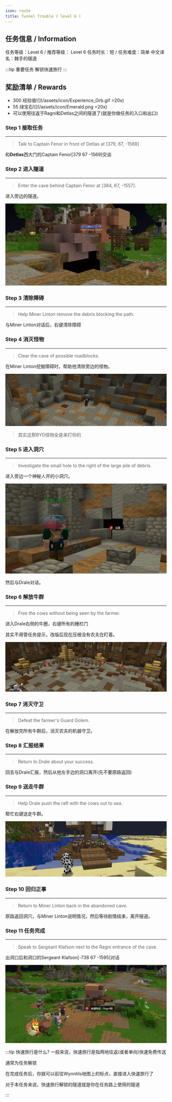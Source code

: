 ```yaml
---
icon: route
title: Tunnel Trouble ( level 6 )
---
```





## 任务信息 / Information
任务等级：Level 6 / 推荐等级： Level 6
任务时长：短 / 任务难度：简单
中文译名：棘手的隧道

:::tip 重要任务
解锁快速旅行
:::

## 奖励清单 / Rewards

+ 300 经验值![](/assets/icon/Experience_Orb.gif =20x) 
+ 55 绿宝石![](/assets/icon/Emerald.png =20x)
+ 可以使用往返于Ragni和Detlas之间的隧道了(就是你做任务的入口和出口)

### Step 1 接取任务
---
>Talk to Captain Fenor in front of Detlas at [379, 67, -1569]

和**Detlas**西大门的<NPC>Captain Fenor</NPC><CC>[379 67 -1569]</CC>交谈


### Step 2 进入隧道
---
>Enter the cave behind Captain Fenor at [384, 67, -1557].

进入旁边的隧道。

![](/assets/img/lv6-1.png)



### Step 3 清除障碍
---
>Help Miner Linton remove the debris blocking the path.

与<NPC>Miner Linton</NPC>对话后，右键清除障碍


### Step 4 消灭怪物
--- 
>Clear the cave of possible roadblocks.

在<NPC>Miner Linton</NPC>挖掘障碍时，帮助他清除旁边的怪物。

![](/assets/img/lv6-2.png)

>其实这帮BYD怪物全是来打你的

### Step 5 进入洞穴
---
>Investigate the small hole to the right of the large pile of debris.

进入旁边一个神秘人开的小洞穴。

![](/assets/img/lv6-3.png)

然后与<NPC>Drale</NPC>对话。

### Step 6 解放牛群
--- 
>Free the cows without being seen by the farmer.

进入<NPC>Drale</NPC>右侧的牛圈，右键所有的栅栏门

其实不用管任务提示，改版后现在压根没有农夫在盯着。

![](/assets/img/lv6-4.png)

### Step 7 消灭守卫
--- 
> Defeat the farmer's Guard Golem.

在解放完所有牛群后，消灭农夫的机器守卫。



### Step 8 汇报结果
--- 
>Return to Drale about your success.

回去与<NPC>Drale</NPC>汇报，然后从他左手边的洞口离开(先不要原路返回)



### Step 9 送走牛群
--- 
>Help Drale push the raft with the cows out to sea.

帮忙右键送走牛群。

![](/assets/img/lv6-5.png)

### Step 10 回归正事
---
>Return to Miner Linton back in the abandoned cave.

原路返回洞穴，与<NPC>Miner Linton</NPC>说明情况，然后等待剧情结束，离开隧道。

### Step 11 任务完成
---
>Speak to Sergeant Klafson next to the Ragni entrance of the cave.

出洞口后和洞口的<NPC>Sergeant Klafson</NPC><CC>[-738 67 -1595]</CC>对话

![](/assets/img/lv6-6.png)




:::tip 快速旅行是什么?
一般来说，快速旅行是指两地往返(或者单向)快速免费传送

通常为任务解锁

在完成任务后，你就可以前往Wynntils地图上的标点，直接进入快速旅行了

对于本任务来说，快速旅行解锁的隧道就是你在任务路上使用的隧道

:::